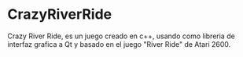 # CrazyRiverRide
Crazy River Ride, es un juego creado en c++, 
usando como libreria de interfaz grafica a Qt y basado en el juego "River Ride" de Atari 2600.
